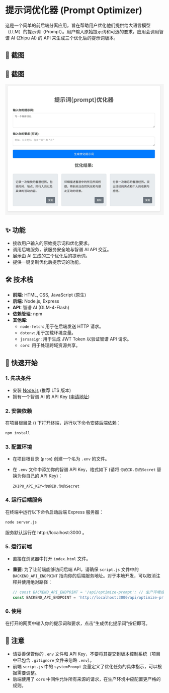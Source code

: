 # 提示词优化器 (Prompt Optimizer)

这是一个简单的前后端分离应用，旨在帮助用户优化他们提供给大语言模型（LLM）的提示词（Prompt）。用户输入原始提示词和可选的要求，应用会调用智谱 AI (Zhipu AI) 的 API 来生成三个优化后的提示词版本。


## 📸 截图

## 📸 截图

![image](doc\demo.png)
## ✨ 功能

*   接收用户输入的原始提示词和优化要求。
*   调用后端服务，该服务安全地与智谱 AI API 交互。
*   展示由 AI 生成的三个优化后的提示词。
*   提供一键复制优化后提示词的功能。

## 🛠️ 技术栈

*   **前端:** HTML, CSS, JavaScript (原生)
*   **后端:** Node.js, Express
*   **API:** 智谱 AI (GLM-4-Flash)
*   **依赖管理:** npm
*   **其他库:**
    *   `node-fetch`: 用于在后端发送 HTTP 请求。
    *   `dotenv`: 用于加载环境变量。
    *   `jsrsasign`: 用于生成 JWT Token 以验证智谱 API 请求。
    *   `cors`: 用于处理跨域资源共享。

## 🚀 快速开始

### 1. 先决条件

*   安装 [Node.js](https://nodejs.org/) (推荐 LTS 版本)
*   拥有一个智谱 AI 的 API Key ([申请地址](https://open.bigmodel.cn/))

### 2. 安装依赖

在项目根目录 (<mcfolder name="prom" path="c:\Users\admin\Desktop\prom"></mcfolder>) 下打开终端，运行以下命令安装后端依赖：

```bash
npm install
```
### 3. 配置环境

*   在项目根目录 (`prom`) 创建一个名为 `.env` 的文件。
*   在 `.env` 文件中添加你的智谱 API Key，格式如下 (请将 `你的ID.你的Secret` 替换为你自己的 API Key)：

    ```env:.env
    ZHIPU_API_KEY=你的ID.你的Secret
    ```

### 4. 运行后端服务

在终端中运行以下命令启动后端 Express 服务器：

```bash
node server.js
```

服务默认运行在 http://localhost:3000 。

### 5. 运行前端

*   直接在浏览器中打开 `index.html` 文件。
*   **重要**: 为了让前端能够访问后端 API，请确保 `script.js` 文件中的 `BACKEND_API_ENDPOINT` 指向你的后端服务地址。对于本地开发，可以取消注释并使用绝对路径：

    ```javascript:c%3A%5CUsers%5Cadmin%5CDesktop%5Cprom%5Cscript.js
    // const BACKEND_API_ENDPOINT = '/api/optimize-prompt'; // 生产环境或使用反向代理时
    const BACKEND_API_ENDPOINT = 'http://localhost:3000/api/optimize-prompt'; // 本地开发时
    ```

### 6. 使用

在打开的网页中输入你的提示词和要求，点击“生成优化提示词”按钮即可。

## 📝 注意

*   请妥善保管你的 `.env` 文件和 API Key，不要将其提交到版本控制系统（项目中已包含 `.gitignore` 文件来忽略 `.env`）。
*   前端 `script.js` 中的 `systemPrompt` 变量定义了优化任务的具体指示，可以根据需要调整。
*   后端使用了 `cors` 中间件允许所有来源的请求，在生产环境中应配置更严格的规则。


